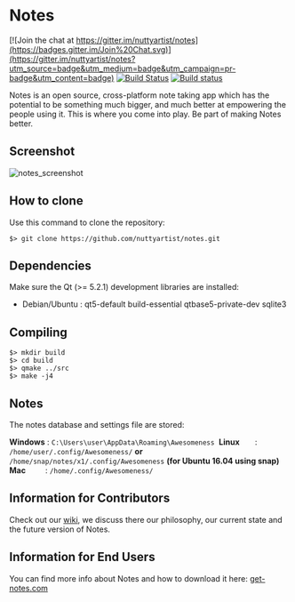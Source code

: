 # Notes

[![Join the chat at https://gitter.im/nuttyartist/notes](https://badges.gitter.im/Join%20Chat.svg)](https://gitter.im/nuttyartist/notes?utm_source=badge&utm_medium=badge&utm_campaign=pr-badge&utm_content=badge)
[![Build Status](https://travis-ci.org/nuttyartist/notes.svg?branch=dev)](https://travis-ci.org/nuttyartist/notes)
[![Build status](https://ci.appveyor.com/api/projects/status/rgque4o6x2y0i92i?svg=true)](https://ci.appveyor.com/project/nuttyartist/notes)

Notes is an open source, cross-platform note taking app which has the potential to be something much bigger, and much better at empowering the people using it.
This is where you come into play. Be part of making Notes better.

## Screenshot
![notes_screenshot](https://cloud.githubusercontent.com/assets/16375940/21028061/2658710a-bd9c-11e6-8ecb-44ca41e21aca.png)


## How to clone
Use this command to clone the repository:

```shell
$> git clone https://github.com/nuttyartist/notes.git
```

## Dependencies
Make sure the Qt (>= 5.2.1) development libraries are installed:

- Debian/Ubuntu : qt5-default build-essential qtbase5-private-dev sqlite3

## Compiling

```shell
$> mkdir build
$> cd build
$> qmake ../src
$> make -j4
```

## Notes

The notes database and settings file are stored:

**Windows** : ```C:\Users\user\AppData\Roaming\Awesomeness```&nbsp;
**Linux** &nbsp;&nbsp;&nbsp;&nbsp;&nbsp;&nbsp;: ```/home/user/.config/Awesomeness/``` **or** ```/home/snap/notes/x1/.config/Awesomeness``` **(for Ubuntu 16.04 using snap)**&nbsp;
**Mac** &nbsp;&nbsp;&nbsp;&nbsp;&nbsp;&nbsp;&nbsp;&nbsp;: ```/home/.config/Awesomeness/```&nbsp;

## Information for Contributors

Check out our [wiki](https://github.com/nuttyartist/notes/wiki), we discuss there our philosophy, our current state and the future version of Notes.

## Information for End Users

You can find more info about Notes and how to download it here: <a href="http://get-notes.com" target="_blank">get-notes.com</a>
